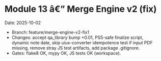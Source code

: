 # Module 13 â€” Merge Engine v2 (fix)

Date: 2025-10-02

- Branch: feature/merge-engine-v2-fix1
- Changes: accept qa_library bump +0.01, PS5-safe finalize script, dynamic note date, skip uiux-converter idempotence test if input PDF missing, remove stray JS test artifacts, add package .gitignore.
- Gates: flake8 OK, mypy OK, JS tests OK (workspace).
